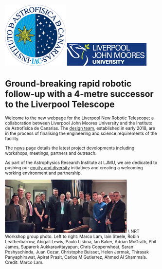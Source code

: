 ![text about an image](logo-iac.png) ![text about an image](ljmu_logo.png)

# Ground-breaking rapid robotic follow-up with a 4-metre successor to the Liverpool Telescope

Welcome to the new webpage for the Liverpool New Robotic Telescope; a collaboration between Liverpool John Moores University and the Instituto de Astrofísica de Canarias. The [design team](team.md), established in early 2018, are in the process of finalising the engineering and science requirements of the facility.

The [news](news.md) page details the latest project developments including workshops, meetings, partners and outreach.

As part of the Astrophysics Research Institute at LJMU, we are dedicated to pushing our [equity and diversity](ed.md) initiatives and creating a welcoming working environment and partnership. 

![NRT workshop photo](NRTW_group_2_400.png) \\
NRT Workshop group photo. Left to right: Marco Lam, Iain Steele, Robin Leatherbarrow, Abigail Lewis, Paulo Lisboa, Ian Baker, Adrian McGrath, Phil James, Suparerk Aukkaravittayapun, Chris Copperwheat, Saran Poshyachinda, Juan Cozar, Christophe Buisset, Helen Jermak, Thirasak Panyaphirawat, Apirat Prasit, Carlos M Gutierrez, Ahmed Al Shamma’a. Credit: Marco Lam.
